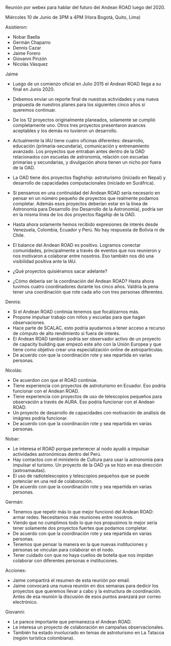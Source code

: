 Reunión por webex para hablar del futuro del Andean ROAD luego del 2020.

Miércoles 10 de Junio de 3PM a 4PM (Hora Bogotá, Quito, Lima)

Asistieron:
- Nobar Baella
- Germán Chaparro
- Dennis Cazar
- Jaime Forero
- Giovanni Pinzón
- Nicolás Vásquez

Jaime 

* Luego de un comienzo oficial en Julio 2015 el Andean ROAD llega a su final en Junio 2020.

* Debemos enviar un reporte final de nuestras actividades y una nueva propuesta de nuestros planes 
para los siguientes cinco años si queremos continuar.

* De los 12 proyectos originalmente planeados, solamente se cumplió completamente uno. Otros tres
proyectos presentaron avances aceptables y los demás no tuvieron un desarrollo.

* Actualmente la IAU tiene cuatro oficinas diferentes: desarrollo, educación (primaria-secundaria), comunicación y entrenamiento avanzado. 
Los proyectos que entraban antes dentro de la OAD relacionados con escuelas de astronomía, relación con escuelas primarias y secundarias, y 
divulgación ahora tienen un nicho por fuera de la OAD.

* La OAD tiene dos proyectos flaghship: astroturismo (iniciado en Nepal) y desarrollo de capacidades computacionales (iniciado en Suráfrica).

* Si pensamos en una continuidad del Andean ROAD sería necesario en pensar en un número pequeño de proyectos que realmente podamos completar.
Además esos proyectos deberían estar en la línea de Astronomía para Desarrollo (no Desarrollo de la Astronomía), podría ser en la misma línea de los
dos proyectos flagship de la OAD.

* Hasta ahora solamente hemos recibido expresiones de interés desde Venezuela, Colombia, Ecuador y Perú. No hay respuesta de Bolivia ni de Chile.

* El balance del Andean ROAD es positivo. Logramos conectar comunidades, principalmente a través de eventos que nos reunieron y nos  motivaron a colaborar entre nosotros. Eso también nos dió una visibilidad positiva ante la IAU.

* ¿Qué proyectos quisiéramos sacar adelante?

* ¿Cómo debería ser la coordinación del Andean ROAD? Hasta ahora tuvimos cuatro coordinadores durante los cinco años. Valdría la pena tener una coordinación que rote cada año con tres personas diferentes.

Dennis:
* Si el Andean ROAD continúa tenemos que focalizarnos más.
* Propone impulsar trabajo con niños y escuelas para que hagan observaciones.
* Hace parte de SCALAC, esto podría ayudarnos a tener acceso a recurso de cómputo de alto rendimiento si fuera de interés.
* El Andean ROAD también podría ser observador activo de un proyecto de capacity building que empezó este año con la Unión Europea y que tiene como objetivo crear una especialización online de astropartículas.
* De acuerdo con que la coordinación rote y sea repartida en varias personas.

Nicolás:
* De acuerdon con que el ROAD continúe.
* Tiene experiencia con proyectos de astroturismo en Ecuador. Eso podría funcionar con el Andean ROAD.
* Tiene experiencia con proyectos de uso de telescopios pequeños para observación a través de AURA.  Eso podría funcionar con el Andean ROAD.
* Un proyecto de desarrollo de capacidades con motivación de análisis de imágnes podría funcionar.
* De acuerdo con que la coordinación rote y sea repartida en varias personas.

Nobar:
* Le interesa el ROAD porque pertenecer al nodo ayudó a impulsar actividades astronómicas dentro del Perú.
* Hay contactos con el ministerio de Cultura para usar la astronomía para impulsar el turismo. Un proyecto de la OAD ya se hizo en esa dirección (astroamautas).
* El uso de radiotelescopios y telescopios pequeños que se puede potenciar en una red de colaboración.
* De acuerdo con que la coordinación rote y sea repartida en varias personas.

Germán:
* Tenemos que repetir más lo que mejor funcionó del Andean ROAD: armar redes. Necesitamos más reuniones entre nosotros.
* Viendo que no cumplimos todo lo que nos propusimos lo mejor sería tener solamente dos proyectos fuertes que podamos completar.
* De acuerdo con que la coordinación rote y sea repartida en varias personas.
* Tenemos que pensar la manera en la que nuevas instituciones y personas se vinculan para colaborar en el nodo.
* Tener cuidado con que no haya cuellos de botella que nos impidan colaborar con diferentes personas e instituciones.

Acciones:

* Jaime compartirá el resumen de esta reunión por email.
* Jaime convocará una nueva reunión en dos semanas para dedicir los proyectos que queremos llevar a cabo y la estructura de coordinación. Antes de esa reunión la discusión de esos puntos avanzará por correo electrónico.




Giovanni:
* Le parece importante que permanezca el Andean ROAD.
* Le interesa un proyecto de colaboración en campañas observacionales.
* También ha estado involucrado en temas de astroturismo en La Tatacoa (región turística colombiana).
